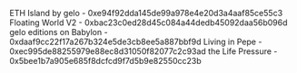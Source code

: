 ETH Island by gelo - 0xe94f92dda145de99a978e4e20d3a4aaf85ce55c3
Floating World V2 - 0xbac23c0ed28d45c084a44dedb45092daa56b096d
gelo editions on Babylon - 0xdaaf9cc22f17a267b324e5de3cb8ee5a887bbf9d
Living in Pepe - 0xec995de88255979e88ec8d31050f82077c2c93ad
the Life Pressure - 0x5bee1b7a905e685f8dcfcd9f7d5b9e82550cc23b